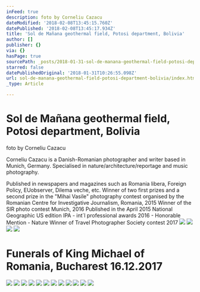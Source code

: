 ```yaml
---
inFeed: true
description: foto by Corneliu Cazacu
dateModified: '2018-02-08T13:45:15.760Z'
datePublished: '2018-02-08T13:45:17.934Z'
title: 'Sol de Mañana geothermal field, Potosi department, Bolivia'
author: []
publisher: {}
via: {}
hasPage: true
sourcePath: _posts/2018-01-31-sol-de-manana-geothermal-field-potosi-department-bolivia.md
starred: false
datePublishedOriginal: '2018-01-31T10:26:55.098Z'
url: sol-de-manana-geothermal-field-potosi-department-bolivia/index.html
_type: Article

---
```

# Sol de Mañana geothermal field, Potosi department, Bolivia

foto by Corneliu Cazacu

Corneliu Cazacu is a Danish-Romanian photographer and writer based in Munich, Germany. Specialised in nature/architecture/reportage and music photography.

Published in newspapers and magazines such as Romania libera, Foreign Policy, EUobserver, Dilema veche, etc. Winner of two first prizes and a second prize in the "Mihai Vasile" photography contest organised by the Romanian Centre for Investigative Journalism, Romania, 2015 Winner of the SIR photo contest Munich, 2016 Published in the April 2015 National Geographic US edition  IPA - int´l professional awards 2016 - Honorable Mention - Nature Winner of Travel Photographer Society contest 2017
![](https://the-grid-user-content.s3-us-west-2.amazonaws.com/397bd13e-efd5-42fb-b6b7-8bb2226efe3f.jpg)
![](https://imgflo.herokuapp.com/graph/2b2431f8e7ba7b0/871f244e5cc8eb923a93b5ed9a82a2e8/croprotate.jpg?cropheight=4910&cropwidth=7360&degrees=0&input=https%3A%2F%2Fthe-grid-user-content.s3-us-west-2.amazonaws.com%2Fb6a50440-e841-47da-b0b3-24ffad420648.jpg&x=0&y=0)
![](https://the-grid-user-content.s3-us-west-2.amazonaws.com/1780e26c-ab81-488a-aac9-cc37ba3e6033.jpg)
![](https://the-grid-user-content.s3-us-west-2.amazonaws.com/d0751d2f-862d-404f-aa54-467759c20b3b.jpg)

# Funerals of King Michael of Romania, Bucharest 16.12.2017
![](https://the-grid-user-content.s3-us-west-2.amazonaws.com/af3a9731-08d6-4651-ac97-07223e52173e.jpg)
![](https://the-grid-user-content.s3-us-west-2.amazonaws.com/2962131c-a346-4230-89f8-3079e9ae37c7.jpg)
![](https://the-grid-user-content.s3-us-west-2.amazonaws.com/13e58ae3-4c4c-4d51-85ad-b2ca1339f739.jpg)
![](https://the-grid-user-content.s3-us-west-2.amazonaws.com/c3c848be-74da-4f99-8030-60b05000da71.jpg)
![](https://the-grid-user-content.s3-us-west-2.amazonaws.com/c95c775e-c66d-4fcf-8dc0-d503aa94952b.jpg)
![](https://the-grid-user-content.s3-us-west-2.amazonaws.com/8b2627b1-8c43-4297-a3bd-7efcb557d8aa.jpg)
![](https://the-grid-user-content.s3-us-west-2.amazonaws.com/4863485e-7a08-4e1f-8deb-42bbb85e2f6a.jpg)
![](https://the-grid-user-content.s3-us-west-2.amazonaws.com/f16bce88-2aa7-467b-ad96-e2cf58cd8937.jpg)
![](https://the-grid-user-content.s3-us-west-2.amazonaws.com/f2e5b05d-742f-4fc2-8bb4-03b989daa727.jpg)
![](https://the-grid-user-content.s3-us-west-2.amazonaws.com/0929ccde-cb10-4402-86e9-e4e3c453c35a.jpg)
![](https://the-grid-user-content.s3-us-west-2.amazonaws.com/b65292c2-3982-4e32-96f1-e0b57faaca5d.jpg)
![](https://the-grid-user-content.s3-us-west-2.amazonaws.com/16968636-d923-4014-ba87-86d2bf1063be.jpg)